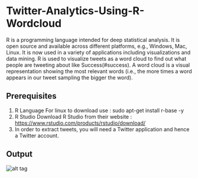 # Twitter-Analytics-Using-R-Wordcloud
R is a programming language intended for deep statistical analysis. It is open source and available across different platforms, e.g., Windows, Mac, Linux. It is now used in a variety of applications including visualizations and data mining.
R is used to visualize tweets as a word cloud to find out what people are tweeting about like Success(#success). A word cloud is a visual representation showing the most relevant words (i.e., the more times a word appears in our tweet sampling the bigger the word).

## Prerequisites
1)	R Language
 	For linux to download use : sudo apt-get install r-base -y
2)  R Studio
	Download R Studio from their website : https://www.rstudio.com/products/rstudio/download/
3)  In order to extract tweets, you will need a Twitter application and hence a Twitter 	account.

## Output
![alt tag](http://ppictians.tk/success1.png)